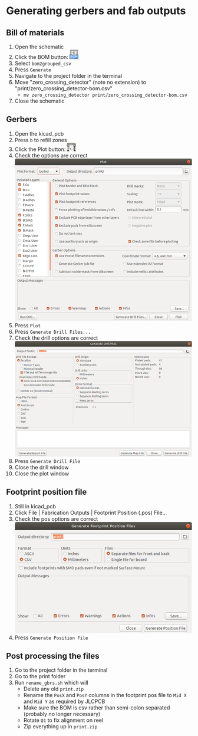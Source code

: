 # Generating gerbers and fab outputs

## Bill of materials
1. Open the schematic 
2. Click the BOM button: ![BOM button](img/bom_button.png)
3. Select `bom2grouped_csv`
4. Press `Generate`
5. Navigate to the project folder in the terminal
6. Move "zero_crossing_detector" (note no extension) to "print/zero_crossing_detector-bom.csv"
    * `mv zero_crossing_detector print/zero_crossing_detector-bom.csv`
7. Close the schematic

## Gerbers
1. Open the kicad_pcb
2. Press `b` to refill zones
3. Click the Plot button: ![Plot button](img/plot_button.png)
4. Check the options are correct
    ![Plot options](img/plot_options.png)
5. Press `Plot`
6. Press `Generate Drill Files...`
7. Check the drill options are correct
    ![Drill options](img/drill_options.png)
8. Press `Generate Drill File`
9. Close the drill window
10. Close the plot window

## Footprint position file
1. Still in kicad_pcb
2. Click File | Fabrication Outputs | Footprint Position (.pos) File...
3. Check the pos options are correct
    ![Footprint pos options](img/pos_options.png)
4. Press `Generate Position File`

## Post processing the files
1. Go to the project folder in the terminal
2. Go to the print folder
3. Run `rename_gbrs.sh` which will
    * Delete any old `print.zip`
    * Rename the `PosX` and `PosY` columns in the footprint pos file to `Mid X` and `Mid Y` as required by JLCPCB
    * Make sure the BOM is csv rather than semi-colon separated (probably no longer necessary)
    * Rotate `Q1` to fix alignment on reel
    * Zip everything up in `print.zip`